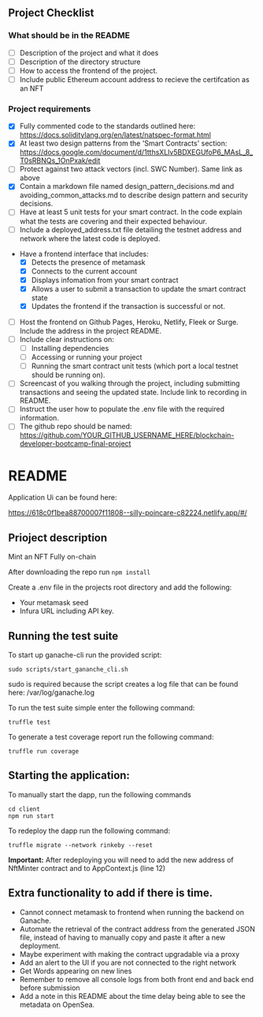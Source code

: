 ## Project Checklist

### What should be in the README

- [ ] Description of the project and what it does
- [ ] Description of the directory structure
- [ ] How to access the frontend of the project.
- [ ] Include public Ethereum account address to recieve the certifcation as an NFT

### Project requirements

- [x] Fully commented code to the standards outlined here: https://docs.soliditylang.org/en/latest/natspec-format.html
- [x] At least two design patterns from the 'Smart Contracts' section: https://docs.google.com/document/d/1tthsXLlv5BDXEGUfoP6_MAsL_8_T0sRBNQs_1OnPxak/edit
- [ ] Protect against two attack vectors (incl. SWC Number). Same link as above
- [x] Contain a markdown file named design_pattern_decisions.md and avoiding_common_attacks.md to describe design pattern and security decisions.
- [ ] Have at least 5 unit tests for your smart contract. In the code explain what the tests are covering and their expected behaviour.
- [ ] Include a deployed_address.txt file detailing the testnet address and network where the latest code is deployed.
- Have a frontend interface that includes:
  - [x] Detects the presence of metamask
  - [x] Connects to the current account
  - [x] Displays infomation from your smart contract
  - [x] Allows a user to submit a transaction to update the smart contract state
  - [x] Updates the frontend if the transaction is successful or not.
- [ ] Host the frontend on Github Pages, Heroku, Netlify, Fleek or Surge. Include the address in the project README.
- [ ] Include clear instructions on:
  - [ ] Installing dependencies
  - [ ] Accessing or running your project
  - [ ] Running the smart contract unit tests (which port a local testnet should be running on).
- [ ] Screencast of you walking through the project, including submitting transactions and seeing the updated state. Include link to recording in README.
- [ ] Instruct the user how to populate the .env file with the required information.
- [ ] The github repo should be named: https://github.com/YOUR_GITHUB_USERNAME_HERE/blockchain-developer-bootcamp-final-project

# README

Application Ui can be found here:

https://618c0f1bea88700007f11808--silly-poincare-c82224.netlify.app/#/

## Prioject description

Mint an NFT
Fully on-chain

After downloading the repo run `npm install`

Create a .env file in the projects root directory and add the following:

- Your metamask seed
- Infura URL including API key.

## Running the test suite

To start up ganache-cli run the provided script:

```
sudo scripts/start_gananche_cli.sh
```

sudo is required because the script creates a log file that can be found here: /var/log/ganache.log

To run the test suite simple enter the following command:

```
truffle test
```

To generate a test coverage report run the following command:

```
truffle run coverage
```

## Starting the application:

To manually start the dapp, run the following commands

```
cd client
npm run start
```

To redeploy the dapp run the following command:

```
truffle migrate --network rinkeby --reset
```

**Important:** After redeploying you will need to add the new address of NftMinter contract and to AppContext.js (line 12)

## Extra functionality to add if there is time.

- Cannot connect metamask to frontend when running the backend on Ganache.
- Automate the retrieval of the contract address from the generated JSON file, instead of having to manually copy and paste it after a new deployment.
- Maybe experiment with making the contract upgradable via a proxy
- Add an alert to the UI if you are not connected to the right network
- Get Words appearing on new lines
- Remember to remove all console logs from both front end and back end before submission
- Add a note in this README about the time delay being able to see the metadata on OpenSea.
